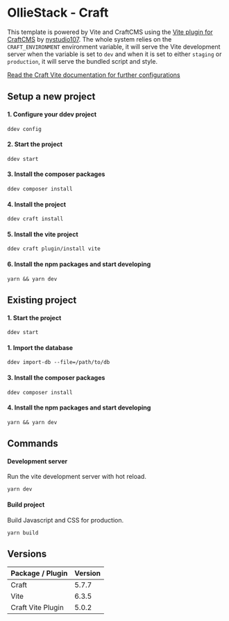 # OllieStack - Craft

This template is powered by Vite and CraftCMS using the [Vite plugin for CraftCMS](https://github.com/nystudio107/craft-vite) 
by [nystudio107](https://github.com/nystudio107). The whole system relies on the `CRAFT_ENVIRONMENT` environment variable, it will serve the Vite development server when the variable is set to `dev` and when it is set to either `staging` or `production`, it will serve the bundled script and style.

[Read the Craft Vite documentation for further configurations](https://nystudio107.com/docs/vite/)

## Setup a new project

#### 1. Configure your ddev project

```shell
ddev config
```

#### 2. Start the project

```shell
ddev start
```

#### 3. Install the composer packages

```shell
ddev composer install
```

#### 4. Install the project

```shell
ddev craft install
```

#### 5. Install the vite project 

```shell
ddev craft plugin/install vite
```

#### 6. Install the npm packages and start developing

```shell
yarn && yarn dev
```

## Existing project

#### 1. Start the project

```shell
ddev start
```

#### 1. Import the database

```shell
ddev import-db --file=/path/to/db
```

#### 3. Install the composer packages

```shell
ddev composer install
```

#### 4. Install the npm packages and start developing

```shell
yarn && yarn dev
```

## Commands

#### Development server

Run the vite development server with hot reload.

```shell
yarn dev
```

#### Build project

Build Javascript and CSS for production.

```shell
yarn build
```

## Versions

| Package / Plugin  | Version |
|-------------------|---------|
| Craft             | 5.7.7   |
| Vite              | 6.3.5   |
| Craft Vite Plugin | 5.0.2   |